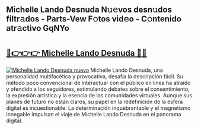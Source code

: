 ## Michelle Lando Desnuda N𝚞𝚎vos desn𝚞dos filtr𝚊dos - Parts-Vew F𝚘tos vid𝚎o - C𝚘ntenido atr𝚊ctivo GqNYo

# <h2><a href="http://mbdqpfx.tromn.icu/?c=Michelle+Lando+Desnuda">🔗👉👉👉 Michelle Lando Desnuda 🔗🔗</a></h2>

[![Michelle Lando Desnuda nuevo](https://i.imgur.com/pEAQMta.gif)](http://mbdqpfx.tromn.icu/?c=Michelle+Lando+Desnuda)
Michelle Lando Desnuda, una personalidad multifacética y provocativa, desafía la descripción fácil. Su método poco convencional de interactuar con el público en línea ha atraído y ofendido a los seguidores, estimulando debates sobre el consentimiento, la expresión artística y la esencia de las comunidades virtuales. Aunque sus planes de futuro no están claros, su papel en la redefinición de la esfera digital es incuestionable. La determinación inquebrantable y el magnetismo innegable impulsan el viaje de Michelle Lando Desnuda en el panorama digital.
